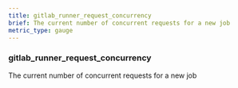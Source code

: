 ```yaml
---
title: gitlab_runner_request_concurrency
brief: The current number of concurrent requests for a new job
metric_type: gauge
---
```

### gitlab_runner_request_concurrency

The current number of concurrent requests for a new job